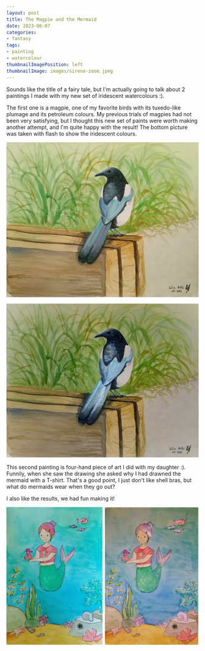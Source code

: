```yaml
---
layout: post
title: The Magpie and the Mermaid
date: 2023-06-07
categories: 
- fantasy 
tags: 
- painting
- watercolour
thumbnailImagePosition: left
thumbnailImage: images/sirene-zoom.jpeg
---
```


Sounds like the title of a fairy tale, but I'm actually going to talk about 2 paintings  I made with my new set of iridescent watercolours :).

The first one is a magpie, one of my favorite birds with its tuxedo-like plumage and its petroleum colours. My previous trials of magpies had not been very satisfying, but I thought this new set of paints were worth making another attempt, and I'm quite happy with the result!
The bottom picture was taken with flash to show the iridescent colours.

![magpie](/images/pie.jpeg)

![shiny-magpie](/images/pie-brillante.jpeg)

This second painting is four-hand piece of art I did with my daughter :). Funnily, when she saw the drawing she asked why I had drawned the mermaid with a T-shirt. 
That's a good point, I just don't like shell bras, but what do mermaids wear when they go out?

I also like the results, we had fun making it!

![mermaid-normal-and-shiny](/images/sirene-normal-brillante.jpeg)
